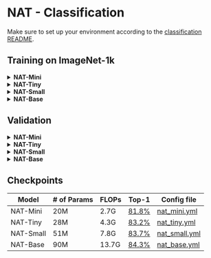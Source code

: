 # NAT - Classification

Make sure to set up your environment according to the [classification README](README.md).

## Training on ImageNet-1k
<details>
<summary>
<b>NAT-Mini</b>
</summary>

```shell
./dist_train.sh $NUM_GPUS -c configs/nat_mini.yml /path/to/ImageNet1k
```
</details>
<details>
<summary>
<b>NAT-Tiny</b>
</summary>

```shell
./dist_train.sh $NUM_GPUS -c configs/nat_tiny.yml /path/to/ImageNet1k
```
</details>
<details>
<summary>
<b>NAT-Small</b>
</summary>

```shell
./dist_train.sh $NUM_GPUS -c configs/nat_small.yml /path/to/ImageNet1k
```
</details>
<details>
<summary>
<b>NAT-Base</b>
</summary>

```shell
./dist_train.sh $NUM_GPUS -c configs/nat_base.yml /path/to/ImageNet1k
```
</details>

## Validation
<details>
<summary>
<b>NAT-Mini</b>
</summary>

```shell
python3 validate.py --model nat_mini --pretrained /path/to/ImageNet1k
```
</details>
<details>
<summary>
<b>NAT-Tiny</b>
</summary>

```shell
python3 validate.py --model nat_tiny --pretrained /path/to/ImageNet1k
```
</details>
<details>
<summary>
<b>NAT-Small</b>
</summary>

```shell
python3 validate.py --model nat_small --pretrained /path/to/ImageNet1k
```
</details>
<details>
<summary>
<b>NAT-Base</b>
</summary>

```shell
python3 validate.py --model nat_base --pretrained /path/to/ImageNet1k
```
</details>

## Checkpoints
| Model | # of Params | FLOPs | Top-1 | Config file |
|---|---|---|---|---|
| NAT-Mini | 20M | 2.7G | [81.8%](http://ix.cs.uoregon.edu/~alih/nat/checkpoints/CLS/nat_mini.pth) | [nat_mini.yml](configs/nat_mini.yml) |
| NAT-Tiny | 28M | 4.3G | [83.2%](http://ix.cs.uoregon.edu/~alih/nat/checkpoints/CLS/nat_tiny.pth) | [nat_tiny.yml](configs/nat_tiny.yml) |
| NAT-Small | 51M | 7.8G | [83.7%](http://ix.cs.uoregon.edu/~alih/nat/checkpoints/CLS/nat_small.pth) | [nat_small.yml](configs/nat_small.yml) |
| NAT-Base | 90M | 13.7G | [84.3%](http://ix.cs.uoregon.edu/~alih/nat/checkpoints/CLS/nat_base.pth) | [nat_base.yml](configs/nat_base.yml) |

